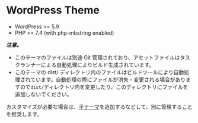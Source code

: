 # WordPress Theme

- WordPress >= 5.9
- PHP >= 7.4 (with php-mbstring enabled)

**_注意。_**

- このテーマのファイルは別途 Git 管理されており、アセットファイルはタスクランナーによる自動処理によりビルド生成されています。
- このテーマの dist/ ディレクトリ内のファイルはビルドツールにより自動処理されています。自動処理の際にファイルが消失・変更される場合がありますので`dist/`ディレクトリ内を変更したり、このディレクトリにファイルを追加しないでください。

カスタマイズが必要な場合は、[子テーマ](https://wpdocs.osdn.jp/%E5%AD%90%E3%83%86%E3%83%BC%E3%83%9E)を追加するなどして、別に管理することを推奨します。
